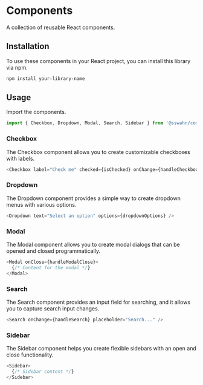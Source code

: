 # Components  
A collection of reusable React components.  

## Installation

To use these components in your React project, you can install this library via npm.

```bash
npm install your-library-name
```

## Usage
Import the components.
```javascript
import { Checkbox, Dropdown, Modal, Search, Sidebar } from '@sswahn/components'
```  

### Checkbox
The Checkbox component allows you to create customizable checkboxes with labels.  
```javascript
<Checkbox label="Check me" checked={isChecked} onChange={handleCheckboxChange} />
```  

### Dropdown
The Dropdown component provides a simple way to create dropdown menus with various options.  
```javascript
<Dropdown text="Select an option" options={dropdownOptions} />
```  

### Modal
The Modal component allows you to create modal dialogs that can be opened and closed programmatically.  
```javascript
<Modal onClose={handleModalClose}>
  {/* Content for the modal */}
</Modal>
```  

### Search
The Search component provides an input field for searching, and it allows you to capture search input changes.  
```javascript
<Search onChange={handleSearch} placeholder="Search..." />
```  

### Sidebar
The Sidebar component helps you create flexible sidebars with an open and close functionality.  
```javascript
<Sidebar>
  {/* Sidebar content */}
</Sidebar>
```


